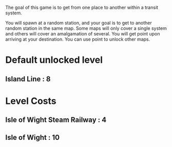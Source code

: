 The goal of this game is to get from one place to another within a transit system.

You will spawn at a random station, and your goal is to get to another random station in the same map. Some maps will only cover a single system and others will cover an amalgamation of several. You will get point upon arriving at your destination. You can use point to unlock other maps.



# Default unlocked level

## Island Line : 8



# Level Costs

## Isle of Wight Steam Railway : 4
## Isle of Wight : 10

